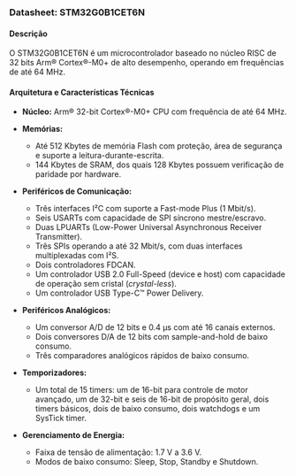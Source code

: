 ### **Datasheet: STM32G0B1CET6N**

#### **Descrição**

O STM32G0B1CET6N é um microcontrolador baseado no núcleo RISC de 32 bits Arm® Cortex®-M0+ de alto desempenho, operando em frequências de até 64 MHz.

#### **Arquitetura e Características Técnicas**

* **Núcleo:** Arm® 32-bit Cortex®-M0+ CPU com frequência de até 64 MHz.

* **Memórias:**
    * Até 512 Kbytes de memória Flash com proteção, área de segurança e suporte a leitura-durante-escrita.
    * 144 Kbytes de SRAM, dos quais 128 Kbytes possuem verificação de paridade por hardware.

* **Periféricos de Comunicação:**
    * Três interfaces I²C com suporte a Fast-mode Plus (1 Mbit/s).
    * Seis USARTs com capacidade de SPI síncrono mestre/escravo.
    * Duas LPUARTs (Low-Power Universal Asynchronous Receiver Transmitter).
    * Três SPIs operando a até 32 Mbit/s, com duas interfaces multiplexadas com I²S.
    * Dois controladores FDCAN.
    * Um controlador USB 2.0 Full-Speed (device e host) com capacidade de operação sem cristal (*crystal-less*).
    * Um controlador USB Type-C™ Power Delivery.

* **Periféricos Analógicos:**
    * Um conversor A/D de 12 bits e 0.4 µs com até 16 canais externos.
    * Dois conversores D/A de 12 bits com sample-and-hold de baixo consumo.
    * Três comparadores analógicos rápidos de baixo consumo.

* **Temporizadores:**
    * Um total de 15 timers: um de 16-bit para controle de motor avançado, um de 32-bit e seis de 16-bit de propósito geral, dois timers básicos, dois de baixo consumo, dois watchdogs e um SysTick timer.

* **Gerenciamento de Energia:**
    * Faixa de tensão de alimentação: 1.7 V a 3.6 V.
    * Modos de baixo consumo: Sleep, Stop, Standby e Shutdown.
